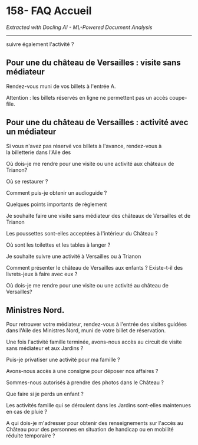 # 158- FAQ Accueil

*Extracted with Docling AI - ML-Powered Document Analysis*

---

suivre également l'activité ?

## Pour une du château de Versailles : visite sans médiateur

Rendez-vous muni de vos billets à l'entrée A.

Attention : les billets réservés en ligne ne permettent pas un accès coupe-file.

## Pour une du château de Versailles : activité avec un médiateur

Si vous n'avez pas réservé vos billets à l'avance, rendez-vous à la billetterie dans l'Aile des

Où dois-je me rendre pour une visite ou une activité aux châteaux de Trianon?

Où se restaurer ?

Comment puis-je obtenir un audioguide ?

Quelques points importants de règlement

Je souhaite faire une visite sans médiateur des châteaux de Versailles et de Trianon

Les poussettes sont-elles acceptées à l'intérieur du Château ?

Où sont les toilettes et les tables à langer ?

Je souhaite suivre une activité à Versailles ou à Trianon

Comment présenter le château de Versailles aux enfants ? Existe-t-il des livrets-jeux à faire avec eux ?

Où dois-je me rendre pour une visite ou une activité au château de Versailles?

## Ministres Nord.

Pour retrouver votre médiateur, rendez-vous à l'entrée des visites guidées dans l'Aile des Ministres Nord, muni de votre billet de réservation.

Une fois l'activité famille terminée, avons-nous accès au circuit de visite sans médiateur et aux Jardins ?

Puis-je privatiser une activité pour ma famille ?

Avons-nous accès à une consigne pour déposer nos affaires ?

Sommes-nous autorisés à prendre des photos dans le Château ?

Que faire si je perds un enfant ?

Les activités famille qui se déroulent dans les Jardins sont-elles maintenues en cas de pluie ?

A qui dois-je m'adresser pour obtenir des renseignements sur l'accès au Château pour des personnes en situation de handicap ou en mobilité réduite temporaire ?